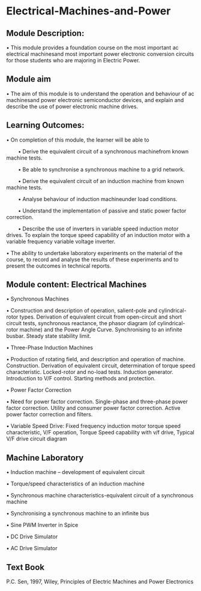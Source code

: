 # Electrical-Machines-and-Power

## Module Description: 
• This module provides a foundation course on the most important ac electrical machinesand most important power electronic conversion circuits for those students who are majoring in Electric Power.

## Module aim 
• The aim of this module is to understand the operation and behaviour of ac machinesand power electronic semiconductor devices, and explain and describe the use of power electronic machine drives.

## Learning Outcomes:  
• On completion of this module, the learner will be able to

<p>&nbsp;&nbsp;&nbsp;&nbsp;&nbsp;&nbsp;&nbsp;  • Derive the equivalent circuit of a synchronous machinefrom known machine tests.</p>
<p>&nbsp;&nbsp;&nbsp;&nbsp;&nbsp;&nbsp;&nbsp;  • Be able to synchronise a synchronous machine to a grid network.</p>
<p>&nbsp;&nbsp;&nbsp;&nbsp;&nbsp;&nbsp;&nbsp;  • Derive the equivalent circuit of an induction  machine from known machine tests.</p>
<p>&nbsp;&nbsp;&nbsp;&nbsp;&nbsp;&nbsp;&nbsp;  • Analyse behaviour of induction machineunder load conditions.</p>
<p>&nbsp;&nbsp;&nbsp;&nbsp;&nbsp;&nbsp;&nbsp;  • Understand the implementation of passive and static power factor correction.</p>
<p>&nbsp;&nbsp;&nbsp;&nbsp;&nbsp;&nbsp;&nbsp;  • Describe the use of inverters in variable speed induction motor drives. To explain the torque speed capability of an induction motor with a variable frequency variable voltage inverter.</p>

• The ability to undertake laboratory experiments on the material of the course, to record and analyse the results of these experiments and to present the outcomes in technical reports. 

## Module content: Electrical Machines
• Synchronous Machines

• Construction and description of operation, salient-pole and cylindrical-rotor types.  Derivation of equivalent circuit from open-circuit and short circuit tests, synchronous reactance, the phasor diagram (of cylindrical-rotor machine) and the Power Angle Curve. Synchronising to an infinite busbar. Steady state stability limit.

• Three-Phase Induction Machines

• Production of rotating field, and description and operation of machine. Construction. Derivation of equivalent circuit, determination of torque speed characteristic.  Locked-rotor and no-load tests. Induction generator. Introduction to V/F control. Starting methods and protection.

• Power Factor Correction

• Need for power factor correction. Single-phase and three-phase power factor correction.  Utility and consumer power factor correction. Active power factor correction and filters.

• Variable Speed Drive: Fixed frequency induction motor torque speed characteristic, V/F operation, Torque Speed capability with v/f drive, Typical V/F drive circuit diagram

## Machine Laboratory
• Induction machine – development of equivalent circuit

• Torque/speed characteristics of an induction machine

• Synchronous machine characteristics-equivalent 
circuit of a  synchronous machine

• Synchronising a synchronous machine to an infinite 
bus

• Sine PWM Inverter in Spice

• DC Drive Simulator

• AC Drive Simulator

## Text Book
P.C. Sen, 1997, Wiley, Principles of Electric Machines and Power Electronics
